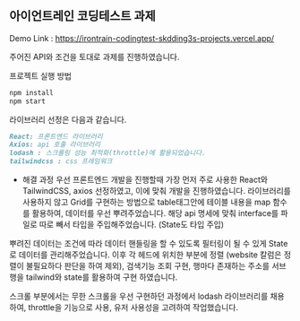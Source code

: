 ## 아이언트레인 코딩테스트 과제

Demo Link : https://irontrain-codingtest-skdding3s-projects.vercel.app/

주어진 API와 조건을 토대로 과제를 진행하였습니다.

프로젝트 실행 방법
```bash
npm install
npm start
```

라이브러리 선정은 다음과 같습니다.

```Markdown
React: 프론트엔드 라이브러리 
Axios: api 호출 라이브러리
lodash : 스크롤링 성능 최적화(throttle)에 활용되었습니다.
tailwindcss : css 프레임워크
```

- 해결 과정
우선 프론트엔드 개발을 진행할때 가장 먼저 주로 사용한 React와 TailwindCSS, axios 선정하였고, 이에 맞춰 개발을 진행하였습니다.
라이브러리를 사용하지 않고 Grid를 구현하는 방법으로 table태그안에 테이블 내용을 map 함수를 활용하여, 데이터를 우선 뿌려주었습니다.
해당 api 명세에 맞춰 interface를 파일로 따로 빼서 타입을 주입해주었습니다. (State도 타입 주입)

뿌려진 데이터는 조건에 따라 데이터 핸들링을 할 수 있도록 필터링이 될 수 있게 State로 데이터를 관리해주었습니다.
이후 각 헤드에 위치한 부분에 정렬 (website 칼럼은 정렬이 불필요하다 판단을 하여 제외), 검색기능 조회 구현, 행마다 존재하는 주소를 서브행을 tailwind와 state를 활용하여 구현 하였습니다.

스크롤 부분에서는 무한 스크롤을 우선 구현하던 과정에서 lodash 라이브러리를 채용하여, throttle을 기능으로 사용,
유저 사용성을 고려하여 작업했습니다.
